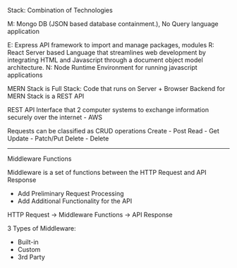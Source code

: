 Stack: Combination of Technologies

<!-- https://www.youtube.com/watch?v=CvCiNeLnZ00&t=42s -->

M: Mongo DB (JSON based database containment.), No Query language application

E: Express API framework to import and manage packages, modules
R: React Server based Language that streamlines web development by integrating HTML and Javascript through a document object model architecture.
N: Node Runtime Environment for running javascript applications

MERN Stack is Full Stack: Code that runs on Server + Browser
Backend for MERN Stack is a REST API

REST API
Interface that 2 computer systems to exchange information securely over the internet - AWS

Requests can be classified as CRUD operations
Create - Post
Read - Get
Update - Patch/Put
Delete - Delete


----------
Middleware Functions

Middleware is a set of functions between the HTTP Request and API Response
- Add Preliminary Request Processing
- Add Additional Functionality for the API

HTTP Request -> Middleware Functions -> API Response

3 Types of Middleware:
- Built-in
- Custom
- 3rd Party

